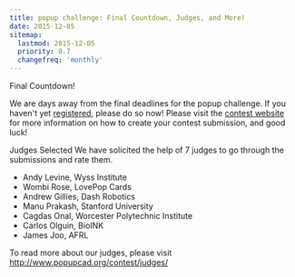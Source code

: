 ```yaml
---
title: popup challenge: Final Countdown, Judges, and More!
date: 2015-12-05
sitemap:
  lastmod: 2015-12-05
  priority: 0.7
  changefreq: 'monthly'
---
```


Final Countdown!

We are days away from the final deadlines for the popup challenge.  If you haven't yet [registered](http://www.popupcad.org/contest/register/), please do so now! Please visit the [contest website](http://www.popupcad.org/contest/overview/) for more information on how to create your contest submission, and good luck! 

Judges Selected
We have solicited the help of 7 judges to go through the submissions and rate them.

* Andy Levine, Wyss Institute
* Wombi Rose, LovePop Cards
* Andrew Gillies, Dash Robotics
* Manu Prakash, Stanford University
* Cagdas Onal, Worcester Polytechnic Institute
* Carlos Olguin, BioINK
* James Joo, AFRL

To read more about our judges, please visit <http://www.popupcad.org/contest/judges/>